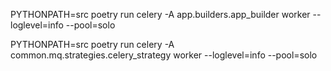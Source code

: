 PYTHONPATH=src poetry run celery -A app.builders.app_builder worker --loglevel=info --pool=solo

PYTHONPATH=src poetry run celery -A common.mq.strategies.celery_strategy worker --loglevel=info --pool=solo
